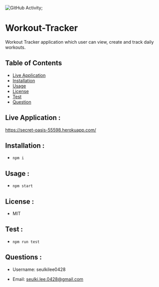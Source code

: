   ![GitHub Activity](https://img.shields.io/github/commit-activity/m/seulkilee0428/README_Generator?style=plastic);

# Workout-Tracker

Workout Tracker application which user can view, create and track daily workouts.

## __Table of Contents__
* [Live Application](#live_application)
* [Installation](#installation)             
* [Usage](#usage)                    
* [License](#license)                                     
* [Test](#test)
* [Question](#question) 

## __Live Application__ :
<https://secret-oasis-55598.herokuapp.com/>

## __Installation__ :               
* `npm i`

## __Usage__ :                   
* `npm start`

## __License__ :                    
* MIT

## __Test__ :                      
* `npm run test`

## __Questions__ :

* Username:
seulkilee0428

* Email:
seulki.lee.0428@gmail.com

